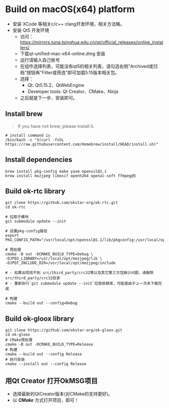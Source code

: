 # Build on macOS(x64) platform

- 安装 XCode 等相关c/c++ clang开发环境，相关方法略。
- 安装 Qt5 开发环境
    - 访问：https://mirrors.tuna.tsinghua.edu.cn/qt/official_releases/online_installers/
    - 下载qt-unified-mac-x64-online.dmg 安装
    - 运行请输入自己帐号
    - 在组件选择列表，可能没有qt5的相关列表，请勾选右侧"Archived或归档"按钮再"Filter或筛选"即可加载5.15版本相关包。
    - 选择：
        - Qt: Qt5.15.2、QtWebEngine
        - Developer tools: Qt Creator、CMake、Ninja
    - 之后就是下一步、安装即可。

## Install brew

> If you have not brew, please install it.

```shell
# install command is    
/bin/bash -c "$(curl -fsSL https://raw.githubusercontent.com/Homebrew/install/HEAD/install.sh)"
```

## Install dependencies

```shell
brew install pkg-config make yasm openssl@1.1
brew install mozjpeg libexif openh264 openal-soft ffmpeg@5
```

## Build ok-rtc library

```shell
git clone https://github.com/okstar-org/ok-rtc.git
cd ok-rtc

# 拉取子模块
git submodule update --init

# 设置pkg-config路径
export PKG_CONFIG_PATH="/usr/local/opt/openssl@1.1/lib/pkgconfig:/usr/local/opt/mozjpeg/lib/pkgconfig:/usr/local/opt/ffmpeg@5/lib/pkgconfig"

# 预处理
cmake -B out -DCMAKE_BUILD_TYPE=Debug \
-DJPEG_LIBRARY=/usr/local/opt/mozjpeg/lib \
-DJPEF_INCLUDE_DIR=/usr/local/opt/mozjpeg/include

# - 如果出现找不到 src/third_party/crc32等以及其它第三方包缺少问题，请删除 src/third_party/crc32目录
# - 重新执行`git submodule update --init`拉取依赖库，可能是由于上一次未下载完成

# 构建
cmake --build out --config=Debug

```

## Build ok-gloox library

```shell
git clone https://github.com/okstar-org/ok-gloox.git
cd ok-gloox
# CMake预处理
cmake -B out -DCMAKE_BUILD_TYPE=Release
# 构建
cmake --build out --config Release
# 执行安装
cmake --install out --config Release
```

## 用Qt Creator 打开OkMSG项目

- 选择最新的QtCreator版本(对CMake的支持更好)。
- 以 ***CMake*** 方式打开项目，即可！

